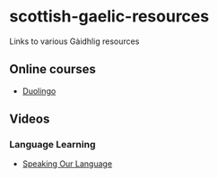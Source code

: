 # scottish-gaelic-resources
Links to various Gàidhlig resources


## Online courses

* [Duolingo](https://www.duolingo.com/course/gd/en/Learn-Scottish%20Gaelic)

## Videos

### Language Learning

* [Speaking Our Language](https://www.youtube.com/watch?v=6UeYlpmewx8&list=PLX1DGbPK9r2HAKpdfY70bT4wGzxPvQ3v_)
